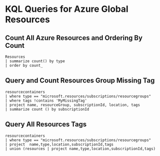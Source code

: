 # KQL Queries for Azure Global Resources

## Count All Azure Resources and Ordering By Count
```
Resources
| summarize count() by type 
| order by count_
```

## Query and Count Resources Group Missing Tag
```
resourcecontainers
| where type == "microsoft.resources/subscriptions/resourcegroups"
| where tags !contains 'MyMissingTag'
| project name, resourceGroup, subscriptionId, location, tags
| summarize count () by subscriptionId
```

## Query All Resources Tags
```
resourcecontainers
| where type == "microsoft.resources/subscriptions/resourcegroups"
| project  name,type,location,subscriptionId,tags
| union (resources | project name,type,location,subscriptionId,tags)
```
